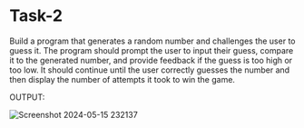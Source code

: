 # Task-2
Build a program that generates a
random number and challenges the
user to guess it. The program
should prompt the user to input
their guess, compare it to the
generated number, and provide
feedback if the guess is too high or
too low. It should continue until the
user correctly guesses the number
and then display the number of
attempts it took to win the game.

OUTPUT:


![Screenshot 2024-05-15 232137](https://github.com/Vyxxhu/Task-2/assets/149455773/50017e9b-d78a-41b9-9459-c89d4d3a3a30)
